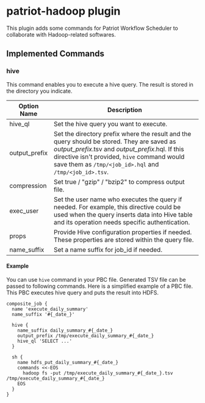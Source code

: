 patriot-hadoop plugin
=============

This plugin adds some commands for Patriot Workflow Scheduler to collaborate with Hadoop-related softwares.


Implemented Commands
-------------

### hive

This command enables you to execute a hive query. The result is stored in the directory you indicate.


Option Name | Description
----------- | ------------
hive_ql | Set the hive query you want to execute.
output_prefix | Set the directory prefix where the result and the query should be stored. They are saved as _output_prefix_.tsv and _output_prefix_.hql. If this directive isn't provided, `hive` command would save them as `/tmp/<job_id>.hql` and `/tmp/<job_id>.tsv`.
compression | Set true / "gzip" / "bzip2" to compress output file.
exec_user | Set the user name who executes the query if needed. For example, this directive could be used when the query inserts data into Hive table and its operation needs specific authentication.
props | Provide Hive configuration properties if needed. These properties are stored within the query file.
name_suffix | Set a name suffix for job_id if needed.


#### Example

You can use `hive` command in your PBC file. Generated TSV file can be passed to following commands. Here is a simplified example of a PBC file. This PBC executes hive query and puts the result into HDFS.

```
composite_job {
  name 'execute_daily_summary'
  name_suffix '#{_date_}'

  hive {
    name_suffix daily_summary_#{_date_}
    output_prefix /tmp/execute_daily_summary_#{_date_}
    hive_ql 'SELECT ...'
  }

  sh {
    name hdfs_put_daily_summary_#{_date_}
    commands <<-EOS
      hadoop fs -put /tmp/execute_daily_summary_#{_date_}.tsv /tmp/execute_daily_summary_#{_date_}
    EOS
  }
}
```
